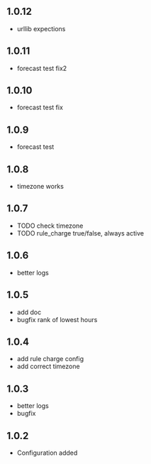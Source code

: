 ## 1.0.12
- urllib expections
## 1.0.11
- forecast test fix2
## 1.0.10
- forecast test fix
## 1.0.9
- forecast test
## 1.0.8
- timezone works
## 1.0.7
- TODO check timezone
- TODO rule_charge true/false, always active
## 1.0.6
- better logs
## 1.0.5
- add doc
- bugfix rank of lowest hours
## 1.0.4
- add rule charge config
- add correct timezone
## 1.0.3
- better logs
- bugfix
## 1.0.2
- Configuration added